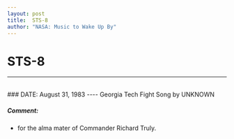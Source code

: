 ```yaml
---
layout: post
title:  STS-8
author: "NASA: Music to Wake Up By"
---
```


# STS-8
----
<br/>
### DATE: August 31, 1983
----
Georgia Tech Fight Song by UNKNOWN

##### Comment:
* for the alma mater of Commander Richard Truly.
